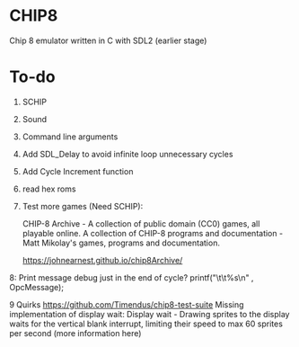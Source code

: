 # CHIP8

Chip 8 emulator written in C with SDL2 (earlier stage)

# To-do

1. SCHIP

2. Sound

3. Command line arguments

4. Add SDL_Delay to avoid infinite loop unnecessary cycles

5. Add Cycle Increment function

6. read hex roms

7. Test more games (Need SCHIP):

    CHIP-8 Archive - A collection of public domain (CC0) games, all playable online.
    A collection of CHIP-8 programs and documentation - Matt Mikolay's games, programs and documentation.

    https://johnearnest.github.io/chip8Archive/


8: Print message debug just in the end of cycle?
    printf("\t\t%s\n" , OpcMessage);

9 Quirks
https://github.com/Timendus/chip8-test-suite
    Missing implementation of display wait:
    Display wait - Drawing sprites to the display waits for the vertical blank interrupt, limiting their speed to max 60 sprites per second (more information here)



